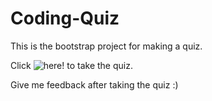 # Coding-Quiz

This is the bootstrap project for making a quiz.

Click ![here!](https://lostmonkr.github.io/Coding-Quiz/ ) to take the quiz.

Give me feedback after taking the quiz :)
